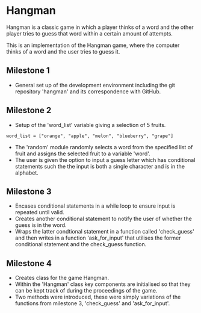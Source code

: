 # Hangman
Hangman is a classic game in which a player thinks of a word and the other player tries to guess that word within a certain amount of attempts.

This is an implementation of the Hangman game, where the computer thinks of a word and the user tries to guess it.

## Milestone 1

- General set up of the development environment including the git repository 'hangman' and its correspondence with GitHub.

## Milestone 2

- Setup of the 'word_list' variable giving a selection of 5 fruits.


```
word_list = ["orange", "apple", "melon", "blueberry", "grape"]
```

- The 'random' module randomly selects a word from the specified list of fruit and assigns the selected fruit to a variable 'word'.
- The user is given the option to input a guess letter which has conditional statements such the the input is both a single character and is in the alphabet.

## Milestone 3

- Encases conditional statements in a while loop to ensure input is repeated until valid.
- Creates another conditional statement to notify the user of whether the guess is in the word.
- Wraps the latter condtional statement in a function called 'check_guess' and then writes in a function 'ask_for_input' that utilises the former conditional statement and the check_guess function.

## Milestone 4

- Creates class for the game Hangman.
- Within the 'Hangman' class key components are initialised so that they can be kept track of during the proceedings of the game.
- Two methods were introduced, these were simply variations of the functions from milestone 3, 'check_guess' and 'ask_for_input'.
